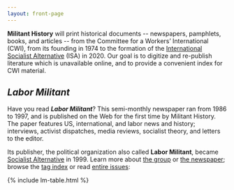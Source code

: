 ```yaml
---
layout: front-page
---
```


<b>Militant History</b> will print historical documents --
newspapers, pamphlets, books, and articles --
from the Committee for a Workers’ International (<abbr>CWI</abbr>),
from its founding in 1974 to the formation of the
[International Socialist Alternative](https://internationalsocialist.net) (<abbr>ISA</abbr>) in 2020.
Our goal is to digitize and re-publish literature which is unavailable online,
and to provide a convenient index for <abbr>CWI</abbr> material.

## <cite>Labor Militant</cite>

Have you read <b><cite>Labor Militant</cite></b>?
This semi-monthly newspaper ran from 1986 to 1997,
and is published on the Web for the first time by Militant History.
The paper features US, international, and labor news and history;
interviews, activist dispatches, media reviews, socialist theory,
and letters to the editor.

Its publisher, the political organization also called <b>Labor Militant</b>,
became [Socialist Alternative](https://www.socialistalternative.org) in 1999.
Learn more about [the group](/enc/group/)
or [the newspaper](/enc/newspaper/);
browse the [tag index](/lm/tags/)
or read [entire issues](/lm/):

{% include lm-table.html %}